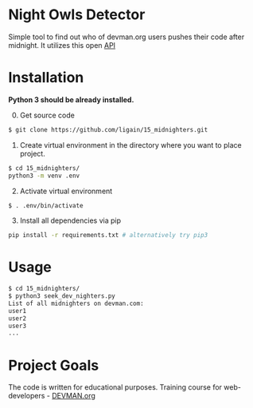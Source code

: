   
# Night Owls Detector
Simple tool to find out who of devman.org users pushes their code after midnight.
It utilizes this open [API](https://devman.org/api/challenges/solution_attempts/)
  
# Installation
**Python 3 should be already installed.**

0) Get source code
```bash
$ git clone https://github.com/ligain/15_midnighters.git
```

1) Create virtual environment in the directory where you want to place project.
```bash
$ cd 15_midnighters/
python3 -m venv .env
```

2) Activate virtual environment
```bash
$ . .env/bin/activate
```

3) Install all dependencies via pip
```bash  
pip install -r requirements.txt # alternatively try pip3  
```  
# Usage
```bash
$ cd 15_midnighters/
$ python3 seek_dev_nighters.py 
List of all midnighters on devman.com:
user1
user2
user3
...
```
  
# Project Goals  
  
The code is written for educational purposes. Training course for web-developers - [DEVMAN.org](https://devman.org)